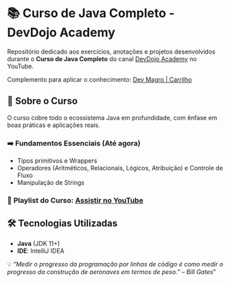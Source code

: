 # 📚 Curso de Java Completo - DevDojo Academy

Repositório dedicado aos exercícios, anotações e projetos desenvolvidos durante o **Curso de Java Completo** do canal [DevDojo Academy](https://www.youtube.com/c/DevDojoBrasil) no YouTube.

Complemento para aplicar o conhecimento: [Dev Magro | Carrilho](https://www.youtube.com/watch?v=j-zfJ0oZLeA&list=PLOsmU0Ho-SJpo3k2dzjpTCsZr0eDDNS6Y)

## 🚀 Sobre o Curso
O curso cobre todo o ecossistema Java em profundidade, com ênfase em boas práticas e aplicações reais.


### ➡️ Fundamentos Essenciais (Até agora)
- Tipos primitivos e Wrappers
- Operadores (Aritméticos, Relacionais, Lógicos, Atribuição) e Controle de Fluxo
- Manipulação de Strings

### 🔗 **Playlist do Curso**: [Assistir no YouTube](https://www.youtube.com/playlist?list=PL62G310vn6nFIsOCC0H-C2infYgwm8SWW)

## 🛠 Tecnologias Utilizadas
- **Java** (JDK 11+)
- **IDE**: IntelliJ IDEA

💡 *“Medir o progresso da programação por linhas de código é como medir o progresso da construção de aeronaves em termos de peso.” – Bill Gates*"


